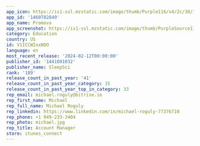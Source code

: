 ```yaml
---
app_icon: https://is1-ssl.mzstatic.com/image/thumb/Purple116/v4/2c/30/15/2c301588-39c1-b132-d63c-d781ef115af1/AppIcon-1x_U007ephone-0-0-85-220-0.png/1024x1024bb.png
app_id: '1460782849'
app_name: Promova
app_screenshot: https://is1-ssl.mzstatic.com/image/thumb/PurpleSource116/v4/e4/d2/7a/e4d27afe-19e8-5225-fd50-b5ba26e36f84/f6cc547b-2e06-4990-bb07-a4e600fe8262_1_IOS_1284_x_2778_-_6.5_U2019.jpg/1284x2778bb.png
category: Education
country: US
id: V1ICCWIoxNOO
language: en
most_recent_release: '2024-02-12T00:00:00'
publisher_id: '1441091032'
publisher_name: SleepSci
rank: '189'
release_count_in_past_year: '41'
release_count_in_past_year_category: 15
release_count_in_past_year_top_in_category: 33
rep_email: michael.roguly@bitrise.io
rep_first_name: Michael
rep_full_name: Michael Roguly
rep_linkedin: https://www.linkedin.com/in/michael-roguly-77376710
rep_phone: +1 949-233-3404
rep_photo: michael.jpg
rep_title: Account Manager
store: itunes_connect
---
```


